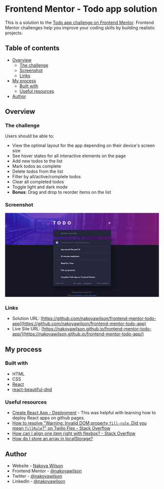 # Frontend Mentor - Todo app solution

This is a solution to the [Todo app challenge on Frontend Mentor](https://www.frontendmentor.io/challenges/todo-app-Su1_KokOW). Frontend Mentor challenges help you improve your coding skills by building realistic projects.

## Table of contents

- [Overview](#overview)
  - [The challenge](#the-challenge)
  - [Screenshot](#screenshot)
  - [Links](#links)
- [My process](#my-process)
  - [Built with](#built-with)
  - [Useful resources](#useful-resources)
- [Author](#author)

## Overview

### The challenge

Users should be able to:

- View the optimal layout for the app depending on their device's screen size
- See hover states for all interactive elements on the page
- Add new todos to the list
- Mark todos as complete
- Delete todos from the list
- Filter by all/active/complete todos
- Clear all completed todos
- Toggle light and dark mode
- **Bonus**: Drag and drop to reorder items on the list

### Screenshot

![](./public/assets/images/screenshot.png)

### Links

- Solution URL: [https://github.com/nakoyawilson/frontend-mentor-todo-app](https://github.com/nakoyawilson/frontend-mentor-todo-app)
- Live Site URL: [https://nakoyawilson.github.io/frontend-mentor-todo-app/](https://nakoyawilson.github.io/frontend-mentor-todo-app/)

## My process

### Built with

- HTML
- CSS
- [React](https://reactjs.org/)
- [react-beautiful-dnd](https://github.com/atlassian/react-beautiful-dnd)

### Useful resources

- [Create React App - Deployment](https://create-react-app.dev/docs/deployment/#github-pages) - This was helpful with learning how to deploy React apps on github pages.
- [How to resolve "Warning: Invalid DOM property `fill-rule`. Did you mean `fillRule`?" on Twilio Flex - Stack Overflow](https://stackoverflow.com/questions/54314284/how-to-resolve-warning-invalid-dom-property-fill-rule-did-you-mean-fillrul)
- [How can I align one item right with flexbox? - Stack Overflow](https://stackoverflow.com/questions/35269947/how-can-i-align-one-item-right-with-flexbox)
- [How do I store an array in localStorage?](https://stackoverflow.com/questions/3357553/how-do-i-store-an-array-in-localstorage)

## Author

- Website - [Nakoya Wilson](https://nakoyawilson.netlify.app/)
- Frontend Mentor - [@nakoyawilson](https://www.frontendmentor.io/profile/nakoyawilson)
- Twitter - [@nakoyawilson](https://twitter.com/nakoyawilson)
- LinkedIn - [@nakoyawilson](https://www.linkedin.com/in/nakoyawilson/)
